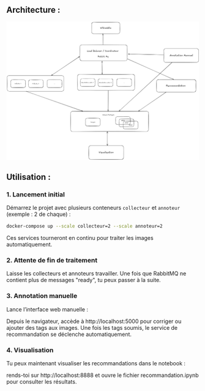 ## Architecture : 

![Texte alternatif](image.png)

## Utilisation : 
### 1. Lancement initial

Démarrez le projet avec plusieurs conteneurs `collecteur` et `annoteur` (exemple : 2 de chaque) :

```bash
docker-compose up --scale collecteur=2 --scale annoteur=2
```
Ces services tourneront en continu pour traiter les images automatiquement.

### 2. Attente de fin de traitement
Laisse les collecteurs et annoteurs travailler. Une fois que RabbitMQ ne contient plus de messages "ready", tu peux passer à la suite.

### 3. Annotation manuelle
Lance l’interface web manuelle :

Depuis le navigateur, accède à http://localhost:5000 pour corriger ou ajouter des tags aux images.
Une fois les tags soumis, le service de recommandation se déclenche automatiquement.

### 4. Visualisation
Tu peux maintenant visualiser les recommandations dans le notebook :

rends-toi sur http://localhost:8888 et ouvre le fichier recommandation.ipynb pour consulter les résultats.
